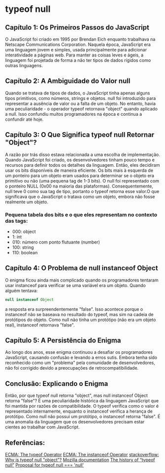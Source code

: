 # typeof null

## Capítulo 1: Os Primeiros Passos do JavaScript

O JavaScript foi criado em 1995 por Brendan Eich enquanto trabalhava na Netscape Communications Corporation. Naquela época, JavaScript era uma linguagem jovem e simples, usada principalmente para adicionar interatividade a páginas web. Para manter as coisas leves e ágeis, a linguagem foi projetada de forma a não ter tipos de dados rígidos como outras linguagens.

## Capítulo 2: A Ambiguidade do Valor null

Quando se tratava de tipos de dados, o JavaScript tinha apenas alguns tipos primitivos, como números, strings e objetos. null foi introduzido para representar a ausência de valor ou a falta de um objeto. No entanto, havia uma peculiaridade - o operador typeof retornava "object" quando aplicado a null. Isso confundiu muitos programadores na época e continua a confundir até hoje.

## Capítulo 3: O Que Significa typeof null Retornar "Object"?

A razão por trás disso estava relacionada a uma escolha de implementação. Quando JavaScript foi criado, os desenvolvedores tinham pouco tempo e recursos para definir todos os detalhes da linguagem. Então, eles decidiram usar os bits disponíveis de maneira eficiente. Os bits mais à esquerda de um ponteiro para um objeto eram usados para determinar se o objeto era primitivo ou não (uma pequena tag de 1-3 bits). O null foi representado com o ponteiro NULL (0x00 na maioria das plataformas). Consequentemente, null teve 0 como sua tag de tipo, portanto o typeof retorna esse valor.O que significava que o JavaScript o tratava como um objeto, embora não fosse realmente um objeto.

### Pequena tabela dos bits e o que eles representam no contexto das tags:

<ul>
  <li>000: object</li>
  <li>1: int </li>
  <li>010: número com ponto flutuante (number) </li>
  <li>100: string</li>
  <li>110: boolean</li>
</ul>

## Capítulo 4: O Problema de null instanceof Object

O enigma ficou ainda mais complicado quando os programadores tentaram usar instanceof para verificar se uma variável era um objeto. Quando alguém tentava:
```javascript
null instanceof Object
```
a resposta era surpreendentemente "false". Isso acontece porque o instanceof não se baseava no resultado do typeof, mas sim na cadeia de protótipos do objeto. Como null não tinha um protótipo (não era um objeto real), instanceof retornava "false".

## Capítulo 5: A Persistência do Enigma

Ao longo dos anos, esse enigma continuou a desafiar os programadores JavaScript, causando confusão e levando a erros sutis. Embora tenha sido reconhecido como um "problema" pela comunidade de desenvolvedores, não foi corrigido devido a preocupações de retrocompatibilidade.

## Conclusão: Explicando o Enigma

Então, por que typeof null retorna "object", mas null instanceof Object retorna "false"? É uma peculiaridade histórica da linguagem JavaScript que foi mantida por razões de compatibilidade. O typeof verifica como o valor é representado internamente, enquanto o instanceof verifica a herança de protótipo. Como null não possui um protótipo, o instanceof retorna "false". É uma anomalia da linguagem que os desenvolvedores precisam estar cientes ao trabalhar com JavaScript.

## Referências:
[ECMA: The typeof Operator](https://262.ecma-international.org/5.1/#sec-11.4.3)
[ECMA: The instanceof Operator](https://262.ecma-international.org/5.1/#sec-11.8.6)
[stackoverflow: Why is typeof null "object"?](https://stackoverflow.com/questions/18808226/why-is-typeof-null-object)
[Mozilla documentation](https://developer.mozilla.org/pt-BR/docs/Web/JavaScript/Reference/Operators/typeof)
[The history of “typeof null”](https://2ality.com/2013/10/typeof-null.html)
[Proposal for typeof null === 'null'](https://web.archive.org/web/20160331031419/http://wiki.ecmascript.org:80/doku.php?id=harmony:typeof_null)
